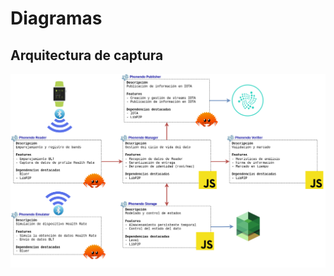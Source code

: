 # Diagramas

## Arquitectura de captura

![Arquitectura de catpura](Arquitectura%20de%20captura.png?raw=true)
